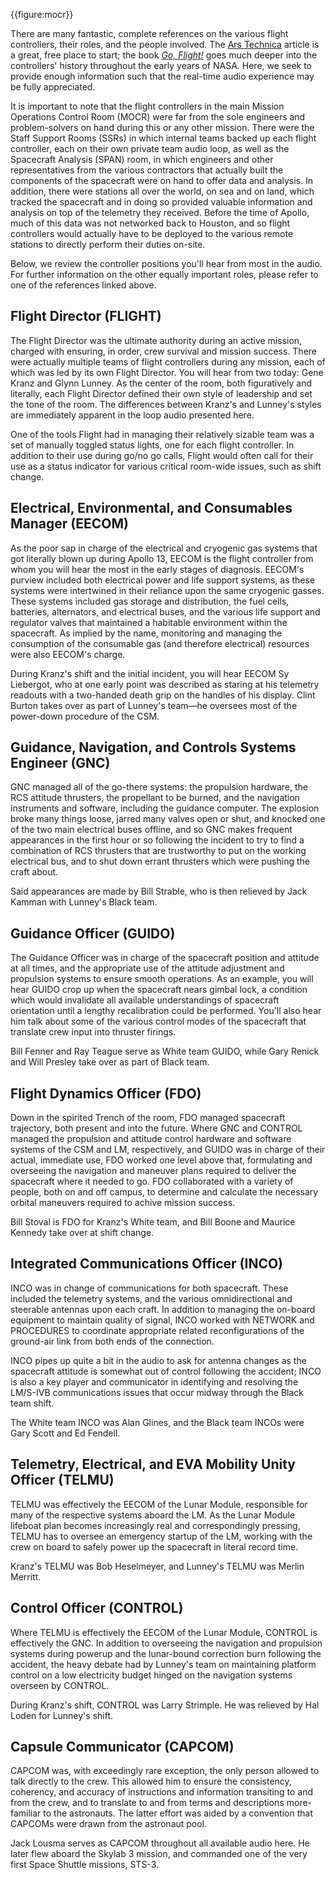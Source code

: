 {{figure:mocr}}

There are many fantastic, complete references on the various flight controllers, their roles, and the people involved. The [Ars Technica](https://arstechnica.com/science/2012/10/apollo-flight-controller-101-every-console-explained/) article is a great, free place to start; the book [_Go, Flight!_](http://www.nebraskapress.unl.edu/nebraska/9780803269378/) goes much deeper into the controllers' history throughout the early years of NASA. Here, we seek to provide enough information such that the real-time audio experience may be fully appreciated.

It is important to note that the flight controllers in the main Mission Operations Control Room (MOCR) were far from the sole engineers and problem-solvers on hand during this or any other mission. There were the Staff Support Rooms (SSRs) in which internal teams backed up each flight controller, each on their own private team audio loop, as well as the Spacecraft Analysis (SPAN) room, in which engineers and other representatives from the various contractors that actually built the components of the spacecraft were on hand to offer data and analysis. In addition, there were stations all over the world, on sea and on land, which tracked the spacecraft and in doing so provided valuable information and analysis on top of the telemetry they received. Before the time of Apollo, much of this data was not networked back to Houston, and so flight controllers would actually have to be deployed to the various remote stations to directly perform their duties on-site.

Below, we review the controller positions you'll hear from most in the audio. For further information on the other equally important roles, please refer to one of the references linked above.

Flight Director (FLIGHT)
------------------------

The Flight Director was the ultimate authority during an active mission, charged with ensuring, in order, crew survival and mission success. There were actually multiple teams of flight controllers during any mission, each of which was led by its own Flight Director. You will hear from two today: Gene Kranz and Glynn Lunney. As the center of the room, both figuratively and literally, each Flight Director defined their own style of leadership and set the tone of the room. The differences between Kranz's and Lunney's styles are immediately apparent in the loop audio presented here.

One of the tools Flight had in managing their relatively sizable team was a set of manually toggled status lights, one for each flight controller. In addition to their use during go/no go calls, Flight would often call for their use as a status indicator for various critical room-wide issues, such as shift change.

Electrical, Environmental, and Consumables Manager (EECOM)
----------------------------------------------------------

As the poor sap in charge of the electrical and cryogenic gas systems that got literally blown up during Apollo 13, EECOM is the flight controller from whom you will hear the most in the early stages of diagnosis. EECOM's purview included both electrical power and life support systems, as these systems were intertwined in their reliance upon the same cryogenic gasses. These systems included gas storage and distribution, the fuel cells, batteries, alternators, and electrical buses, and the various life support and regulator valves that maintained a habitable environment within the spacecraft. As implied by the name, monitoring and managing the consumption of the consumable gas (and therefore electrical) resources were also EECOM's charge.

During Kranz's shift and the initial incident, you will hear EECOM Sy Liebergot, who at one early point was described as staring at his telemetry readouts with a two-handed death grip on the handles of his display. Clint Burton takes over as part of Lunney's team&mdash;he oversees most of the power-down procedure of the CSM.

Guidance, Navigation, and Controls Systems Engineer (GNC)
---------------------------------------------------------

GNC managed all of the go-there systems: the propulsion hardware, the RCS attitude thrusters, the propellant to be burned, and the navigation instruments and software, including the guidance computer. The explosion broke many things loose, jarred many valves open or shut, and knocked one of the two main electrical buses offline, and so GNC makes frequent appearances in the first hour or so following the incident to try to find a combination of RCS thrusters that are trustworthy to put on the working electrical bus, and to shut down errant thrusters which were pushing the craft about.

Said appearances are made by Bill Strable, who is then relieved by Jack Kamman with Lunney's Black team.

Guidance Officer (GUIDO)
------------------------

The Guidance Officer was in charge of the spacecraft position and attitude at all times, and the appropriate use of the attitude adjustment and propulsion systems to ensure smooth operations. As an example, you will hear GUIDO crop up when the spacecraft nears gimbal lock, a condition which would invalidate all available understandings of spacecraft orientation until a lengthy recalibration could be performed. You'll also hear him talk about some of the various control modes of the spacecraft that translate crew input into thruster firings.

Bill Fenner and Ray Teague serve as White team GUIDO, while Gary Renick and Will Presley take over as part of Black team.

Flight Dynamics Officer (FDO)
-----------------------------

Down in the spirited Trench of the room, FDO managed spacecraft trajectory, both present and into the future. Where GNC and CONTROL managed the propulsion and attitude control hardware and software systems of the CSM and LM, respectively, and GUIDO was in charge of their actual, immediate use, FDO worked one level above that, formulating and overseeing the navigation and maneuver plans required to deliver the spacecraft where it needed to go. FDO collaborated with a variety of people, both on and off campus, to determine and calculate the necessary orbital maneuvers required to achive mission success.

Bill Stoval is FDO for Kranz's White team, and Bill Boone and Maurice Kennedy take over at shift change.

Integrated Communications Officer (INCO)
----------------------------------------

INCO was in change of communications for both spacecraft. These included the telemetry systems, and the various omnidirectional and steerable antennas upon each craft. In addition to managing the on-board equipment to maintain quality of signal, INCO worked with NETWORK and PROCEDURES to coordinate appropriate related reconfigurations of the ground-air link from both ends of the connection.

INCO pipes up quite a bit in the audio to ask for antenna changes as the spacecraft attitude is somewhat out of control following the accident; INCO is also a key player and communicator in identifying and resolving the LM/S-IVB communications issues that occur midway through the Black team shift.

The White team INCO was Alan Glines, and the Black team INCOs were Gary Scott and Ed Fendell.

Telemetry, Electrical, and EVA Mobility Unity Officer (TELMU)
-------------------------------------------------------------

TELMU was effectively the EECOM of the Lunar Module, responsible for many of the respective systems aboard the LM. As the Lunar Module lifeboat plan becomes increasingly real and correspondingly pressing, TELMU has to oversee an emergency startup of the LM, working with the crew on board to safely power up the spacecraft in literal record time.

Kranz's TELMU was Bob Heselmeyer, and Lunney's TELMU was Merlin Merritt.

Control Officer (CONTROL)
-------------------------

Where TELMU is effectively the EECOM of the Lunar Module, CONTROL is effectively the GNC. In addition to overseeing the navigation and propulsion systems during powerup and the lunar-bound correction burn following the accident, the heavy debate had by Lunney's team on maintaining platform control on a low electricity budget hinged on the navigation systems overseen by CONTROL.

During Kranz's shift, CONTROL was Larry Strimple. He was relieved by Hal Loden for Lunney's shift.

Capsule Communicator (CAPCOM)
-----------------------------

CAPCOM was, with exceedingly rare exception, the only person allowed to talk directly to the crew. This allowed him to ensure the consistency, coherency, and accuracy of instructions and information transiting to and from the crew, and to translate to and from terms and descriptions more-familiar to the astronauts. The latter effort was aided by a convention that CAPCOMs were drawn from the astronaut pool.

Jack Lousma serves as CAPCOM throughout all available audio here. He later flew aboard the Skylab 3 mission, and commanded one of the very first Space Shuttle missions, STS-3.

